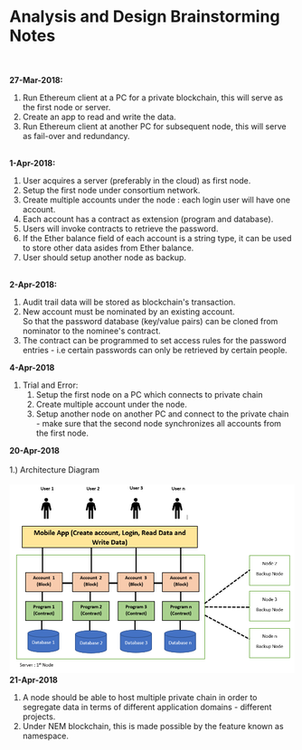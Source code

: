 <h1>Analysis and Design Brainstorming Notes</h1>
<bR><br>
<b>27-Mar-2018:</b>
<ol>
<li>Run Ethereum client at a PC for a private blockchain, this will serve as the first node or server.</li>
<li>Create an app to read and write the data.</li>
<li>Run Ethereum client at another PC for subsequent node, this will serve as fail-over and redundancy.</li>
</ol><Br>
<b>1-Apr-2018:</b>
<Br>
<ol>
<li>User acquires a server (preferably in the cloud) as first node.</li>
<li>Setup the first node under consortium network.</li>
<li>Create multiple accounts under the node : each login user will have one account.</li>
<li>Each account has a contract as extension (program and database).</li>
<li>Users will invoke contracts to retrieve the password.</li>
<li>If the Ether balance field of each account is a string type, it can be used to store other data asides from Ether balance.</li>
<li>User should setup another node as backup.</li>
</ol><Br>
<b>2-Apr-2018:</b>
<Br><ol>
<li>Audit trail data will be stored as blockchain's transaction.</li>
<li>New account must be nominated by an existing account.<br>
So that the password database (key/value pairs) can be cloned from nominator to the nominee's contract.
</li>
<li>The contract can be programmed to set access rules for the password entries - i.e certain passwords can only be retrieved by certain people.
</ol>
<b>4-Apr-2018</b>
<ol>
<li>Trial and Error:
  <ol>
<li>Setup the first node on a PC which connects to private chain
<li>Create multiple account under the node.
<li>Setup another node on another PC and connect to the private chain - make sure that the second node synchronizes all accounts from the first node. 
  </ol>
</li>
</ol>  
<b>20-Apr-2018</b>
 <bR><BR>
1.) Architecture Diagram
<bR><BR>   
<img border="0" src="https://github.com/brandonteohno1/EtherPassBook/blob/master/docs/EtherPassBook-AD-20Apr2018.png"/>  
<BR>
  <b>21-Apr-2018</b>
  <br>
  <ol>
<li>A node should be able to host multiple private chain in order to segregate data in terms of different application domains - different projects.
<li>Under NEM blockchain, this is made possible by the feature known as namespace.
  </ol> 
